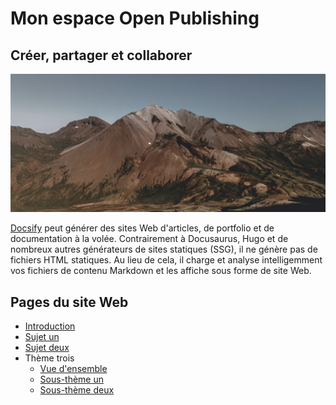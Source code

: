 # Mon espace **Open Publishing**

## Créer, partager et collaborer

![Photo de Montagne](images/mountain.jpg)

[Docsify](https://docsify.js.org/#/) peut générer des sites Web d'articles, de portfolio et de documentation à la volée. Contrairement à Docusaurus, Hugo et de nombreux autres générateurs de sites statiques (SSG), il ne génère pas de fichiers HTML statiques. Au lieu de cela, il charge et analyse intelligemment vos fichiers de contenu Markdown et les affiche sous forme de site Web.

## Pages du site Web
- [Introduction](introduction.md)
- [Sujet un](topic-one.md)
- [Sujet deux](topic-two.md)
- Thème trois
    - [Vue d'ensemble](topic-three-overview.md)
    - [Sous-thème un](topic-three-subtopic-one.md)
    - [Sous-thème deux](topic-three-subtopic-two.md)